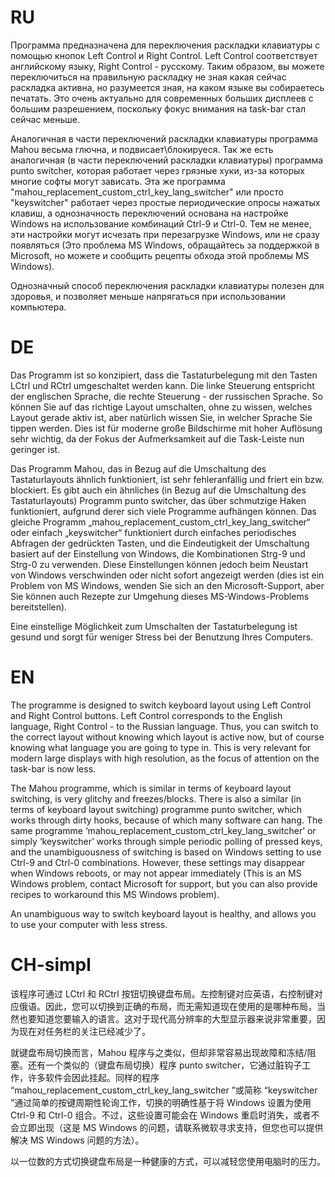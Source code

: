 
# RU

Программа предназначена для переключения раскладки клавиатуры с помощью кнопок Left Control и Right Control. Left Control соответствует английскому языку, Right Control - русскому. Таким образом, вы можете переключиться на правильную раскладку не зная какая сейчас раскладка активна, но разумеется зная, на каком языке вы собираетесь печатать. Это очень актуально для современных больших дисплеев с большим разрешением, поскольку фокус внимания на task-bar стал сейчас меньше. 


Аналогичная в части переключений раскладки клавиатуры программа Mahou весьма глючна, и подвисает\блокируеся. Так же есть аналогичная (в части переключений раскладки клавиатуры) программа punto switcher, которая работает через грязные хуки, из-за которых многие софты могут зависать. Эта же программа "mahou_replacement_custom_ctrl_key_lang_switcher" или просто "keyswitcher" работает через простые периодические опросы нажатых клавиш, а однозначность переключений основана на настройке Windows на использование комбинаций Ctrl-9 и Ctrl-0. Тем не менее, эти настройки могут исчезать при перезагрузке Windows, или не сразу появляться (Это проблема MS Windows, обращайтесь за поддержкой в Microsoft, но можете и сообщить рецепты обхода этой проблемы MS Windows).


Однозначный способ переключения раскладки клавиатуры полезен для здоровья, и позволяет меньше напрягаться при использовании компьютера.

# DE

Das Programm ist so konzipiert, dass die Tastaturbelegung mit den Tasten LCtrl und RCtrl umgeschaltet werden kann. Die linke Steuerung entspricht der englischen Sprache, die rechte Steuerung - der russischen Sprache. So können Sie auf das richtige Layout umschalten, ohne zu wissen, welches Layout gerade aktiv ist, aber natürlich wissen Sie, in welcher Sprache Sie tippen werden. Dies ist für moderne große Bildschirme mit hoher Auflösung sehr wichtig, da der Fokus der Aufmerksamkeit auf die Task-Leiste nun geringer ist. 


Das Programm Mahou, das in Bezug auf die Umschaltung des Tastaturlayouts ähnlich funktioniert, ist sehr fehleranfällig und friert ein bzw. blockiert. Es gibt auch ein ähnliches (in Bezug auf die Umschaltung des Tastaturlayouts) Programm punto switcher, das über schmutzige Haken funktioniert, aufgrund derer sich viele Programme aufhängen können. Das gleiche Programm „mahou_replacement_custom_ctrl_key_lang_switcher“ oder einfach „keyswitcher“ funktioniert durch einfaches periodisches Abfragen der gedrückten Tasten, und die Eindeutigkeit der Umschaltung basiert auf der Einstellung von Windows, die Kombinationen Strg-9 und Strg-0 zu verwenden. Diese Einstellungen können jedoch beim Neustart von Windows verschwinden oder nicht sofort angezeigt werden (dies ist ein Problem von MS Windows, wenden Sie sich an den Microsoft-Support, aber Sie können auch Rezepte zur Umgehung dieses MS-Windows-Problems bereitstellen).


Eine einstellige Möglichkeit zum Umschalten der Tastaturbelegung ist gesund und sorgt für weniger Stress bei der Benutzung Ihres Computers.

# EN

The programme is designed to switch keyboard layout using Left Control and Right Control buttons. Left Control corresponds to the English language, Right Control - to the Russian language. Thus, you can switch to the correct layout without knowing which layout is active now, but of course knowing what language you are going to type in. This is very relevant for modern large displays with high resolution, as the focus of attention on the task-bar is now less. 


The Mahou programme, which is similar in terms of keyboard layout switching, is very glitchy and freezes/blocks. There is also a similar (in terms of keyboard layout switching) programme punto switcher, which works through dirty hooks, because of which many software can hang. The same programme ‘mahou_replacement_custom_ctrl_key_lang_switcher’ or simply ‘keyswitcher’ works through simple periodic polling of pressed keys, and the unambiguousness of switching is based on Windows setting to use Ctrl-9 and Ctrl-0 combinations. However, these settings may disappear when Windows reboots, or may not appear immediately (This is an MS Windows problem, contact Microsoft for support, but you can also provide recipes to workaround this MS Windows problem).


An unambiguous way to switch keyboard layout is healthy, and allows you to use your computer with less stress.

# CH-simpl

该程序可通过 LCtrl 和 RCtrl 按钮切换键盘布局。左控制键对应英语，右控制键对应俄语。因此，您可以切换到正确的布局，而无需知道现在使用的是哪种布局，当然也要知道您要输入的语言。这对于现代高分辨率的大型显示器来说非常重要，因为现在对任务栏的关注已经减少了。


就键盘布局切换而言，Mahou 程序与之类似，但却非常容易出现故障和冻结/阻塞。还有一个类似的（键盘布局切换）程序 punto switcher，它通过脏钩子工作，许多软件会因此挂起。同样的程序 “mahou_replacement_custom_ctrl_key_lang_switcher ”或简称 “keyswitcher ”通过简单的按键周期性轮询工作，切换的明确性基于将 Windows 设置为使用 Ctrl-9 和 Ctrl-0 组合。不过，这些设置可能会在 Windows 重启时消失，或者不会立即出现（这是 MS Windows 的问题，请联系微软寻求支持，但您也可以提供解决 MS Windows 问题的方法）。


以一位数的方式切换键盘布局是一种健康的方式，可以减轻您使用电脑时的压力。

